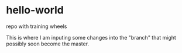 # hello-world
repo with training wheels

This is where I am inputing some changes into the "branch" that might possibly soon become the master.
